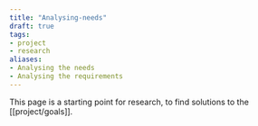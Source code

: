 ```yaml
---
title: "Analysing-needs"
draft: true
tags: 
- project
- research
aliases: 
- Analysing the needs
- Analysing the requirements
---
```


This page is a starting point for research, to find solutions to the [[project/goals]].